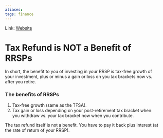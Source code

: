 ```yaml
---
aliases:
tags: finance
---
```

Link: [Website](https://edrempel.com/tax-refund-is-not-a-benefit-of-rrsps/)

# Tax Refund is NOT a Benefit of RRSPs
In short, the benefit to you of investing in your RRSP is tax-free growth of your investment, plus or minus a gain or loss on you tax brackets now vs. after you retire.

### The benefits of RRSPs
1.  Tax-free growth (same as the TFSA).
2.  Tax gain or loss depending on your post-retirement tax bracket when you withdraw vs. your tax bracket now when you contribute.

The tax refund itself is not a benefit. You have to pay it back plus interest (at the rate of return of your RRSP).